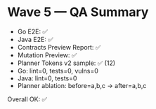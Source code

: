 # Wave 5 — QA Summary

- Go E2E: ✅
- Java E2E: ✅
- Contracts Preview Report: ✅
- Mutation Preview: ✅
- Planner Tokens v2 sample: ✅ (12)
- Go: lint=0, tests=0, vulns=0
- Java: lint=0, tests=0
- Planner ablation: before=a,b,c → after=a,b,c

Overall OK: ✅